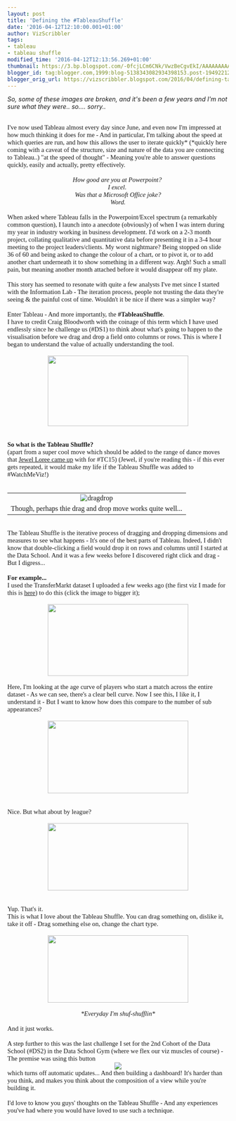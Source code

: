 ```yaml
---
layout: post
title: 'Defining the #TableauShuffle'
date: '2016-04-12T12:10:00.001+01:00'
author: VizScribbler
tags:
- tableau
- tableau shuffle
modified_time: '2016-04-12T12:13:56.269+01:00'
thumbnail: https://3.bp.blogspot.com/-0fcjLCm6CNk/VwzBeCgvEkI/AAAAAAAAA3c/hl9ZkCkEmYIO0wJ8WMmEB2ccjmPm4J5HQCLcB/s72-c/tumblr_lpy638tPNJ1qldhit.gif
blogger_id: tag:blogger.com,1999:blog-5138343082934398153.post-1949221232314983005
blogger_orig_url: https://vizscribbler.blogspot.com/2016/04/defining-tableaushuffle.html
---
```

<i>So, some of these images are broken, and it's been a few years and I'm not sure what they were.. so.... sorry..</i>
<br></br>
<div style="font-family: Calibri; font-size: 11.0pt; margin: 0in;">I've now used Tableau almost every day since June, and even now I'm impressed at how much thinking it does for me - And in particular, I'm talking about the speed at which queries are run, and how this allows the user to iterate quickly* (*quickly here coming with a caveat of the structure, size and nature of the data you are connecting to Tableau..) "at the speed of thought" - Meaning you're able to answer questions quickly, easily and actually, pretty effectively.</div><div style="font-family: Calibri; font-size: 11.0pt; margin: 0in;"><br /><div style="text-align: center;"><i style="font-size: 11pt;">How good are you at Powerpoint?</i><i><i style="font-size: 11pt;">&nbsp;</i></i><br /><i><i style="font-size: 11pt;">I excel.</i>&nbsp;</i></div><div style="text-align: center;"><i>Was that a Microsoft Office joke?</i><br /><i>Word.</i></div><br /></div><div style="font-family: Calibri; font-size: 11.0pt; margin: 0in;">When asked where Tableau falls in the Powerpoint/Excel spectrum (a remarkably common question), I launch into a anecdote (obviously) of when I was intern during my year in industry working in business development. I'd work on a 2-3 month project, collating qualitative and quantitative data before presenting it in a 3-4 hour meeting to the project leaders/clients. My worst nightmare? Being stopped on slide 36 of 60 and being asked to change the colour of a chart, or to pivot it, or to add another chart underneath it to show something in a different way. Argh! Such a small pain, but meaning another month attached before it would disappear off my plate.</div><div style="font-family: Calibri; font-size: 11.0pt; margin: 0in;"><br /></div><div style="font-family: Calibri; font-size: 11.0pt; margin: 0in;">This story has seemed to resonate with quite a few analysts I've met since I started with the Information Lab - The iteration process, people not trusting the data they're seeing &amp; the painful cost of time. Wouldn't it be nice if there was a simpler way?</div><div style="font-family: Calibri; font-size: 11.0pt; margin: 0in;"><br /></div><div style="font-family: Calibri; font-size: 11.0pt; margin: 0in;">Enter Tableau - And more importantly, the <b>#TableauShuffle</b>.</div><div style="font-family: Calibri; font-size: 11.0pt; margin: 0in;">I have to credit Craig Bloodworth with the coinage of this term which I have used endlessly since he challenge us (#DS1) to think about what's going to happen to the visualisation before we drag and drop a field onto columns or rows. This is where I began to understand the value of actually understanding the tool.</div><div style="font-family: Calibri; font-size: 11.0pt; margin: 0in;"><br /><div class="separator" style="clear: both; text-align: center;"><a href="https://3.bp.blogspot.com/-0fcjLCm6CNk/VwzBeCgvEkI/AAAAAAAAA3c/hl9ZkCkEmYIO0wJ8WMmEB2ccjmPm4J5HQCLcB/s1600/tumblr_lpy638tPNJ1qldhit.gif" imageanchor="1" style="margin-left: 1em; margin-right: 1em;"><img border="0" height="160" src="https://3.bp.blogspot.com/-0fcjLCm6CNk/VwzBeCgvEkI/AAAAAAAAA3c/hl9ZkCkEmYIO0wJ8WMmEB2ccjmPm4J5HQCLcB/s320/tumblr_lpy638tPNJ1qldhit.gif" width="320" /></a></div><br /><br /></div><div style="font-family: Calibri; font-size: 11.0pt; margin: 0in;"><b>So what is the Tableau Shuffle?</b></div><div style="font-family: Calibri; font-size: 11.0pt; margin: 0in;">(apart from a super cool move which should be added to the range of dance moves that <a href="http://www.jewelloree.com/2015/09/22/watchmeviz-submit-your-video/" target="_blank">Jewel Loree came up</a> with for #TC15) (Jewel, if you're reading this - if this ever gets repeated, it would make my life if the Tableau Shuffle was added to #WatchMeViz!) <br /><br /><table align="center" cellpadding="0" cellspacing="0" class="tr-caption-container" style="margin-left: auto; margin-right: auto; text-align: center;"><tbody><tr><td style="text-align: center;"><img alt="dragdrop" src="http://www.jewelloree.com/wp-content/uploads/2015/09/dragdrop.gif" style="margin-left: auto; margin-right: auto;" /></td></tr><tr><td class="tr-caption" style="text-align: center;">Though, perhaps thie drag and drop move works quite well...</td></tr></tbody></table></div><div style="font-family: Calibri; font-size: 11.0pt; margin: 0in;"><br /></div><div style="font-family: Calibri; font-size: 11.0pt; margin: 0in;">The Tableau Shuffle is the iterative process of dragging and dropping dimensions and measures to see what happens - It's one of the best parts of Tableau. Indeed, I didn't know that double-clicking a field would drop it on rows and columns until I started at the Data School. And it was a few weeks before I discovered right click and drag - But I digress...</div><div style="font-family: Calibri; font-size: 11.0pt; margin: 0in;"><br /><b>For example...</b><br /><span style="font-size: 11pt;">I used the TransferMarkt dataset I uploaded a few weeks ago (the first viz I made for this is <a href="https://public.tableau.com/profile/scribblr.42#!/vizhome/ScoringContributionsper90TransferMarktEnglishLeagues2000-2015/ScoringContributionsper90" target="_blank">here</a>) to do this (click the image to bigger it);</span></div><div style="font-family: Calibri; font-size: 11.0pt; margin: 0in;"><br /></div><div class="separator" style="clear: both; text-align: center;"><a href="https://2.bp.blogspot.com/-oO5cN94OMoY/Vwy-nvYFBII/AAAAAAAAA2s/MC-8ZnZEUBc_3njwRN0bea32lUsCDfqRACLcB/s1600/1.png" imageanchor="1" style="margin-left: 1em; margin-right: 1em;"><img border="0" height="163" src="https://2.bp.blogspot.com/-oO5cN94OMoY/Vwy-nvYFBII/AAAAAAAAA2s/MC-8ZnZEUBc_3njwRN0bea32lUsCDfqRACLcB/s320/1.png" width="320" /></a></div><div style="margin: 0in;"><br /></div><div style="font-family: Calibri; font-size: 11.0pt; margin: 0in;">Here, I'm looking at the age curve of players who start a match across the entire dataset - As we can see, there's a clear bell curve. Now I see this, I like it, I understand it - But I want to know how does this compare to the number of sub appearances?</div><div style="font-family: Calibri; font-size: 11.0pt; margin: 0in;"><br /></div><div class="separator" style="clear: both; text-align: center;"><a href="https://3.bp.blogspot.com/-TwGmwK6vyKI/Vwy_cB6UixI/AAAAAAAAA28/soJQlYlLMl4GvWc34qxDHYbpKqfADMpmgCLcB/s1600/ezgif.com-gif-maker.gif" imageanchor="1" style="margin-left: 1em; margin-right: 1em;"><img border="0" height="165" src="https://3.bp.blogspot.com/-TwGmwK6vyKI/Vwy_cB6UixI/AAAAAAAAA28/soJQlYlLMl4GvWc34qxDHYbpKqfADMpmgCLcB/s320/ezgif.com-gif-maker.gif" width="320" /></a></div><div style="font-family: Calibri; font-size: 11.0pt; margin: 0in;"><br /></div><div style="font-family: Calibri; font-size: 11.0pt; margin: 0in;"><br /></div><div style="font-family: Calibri; font-size: 11.0pt; margin: 0in;"><span style="font-size: 11pt;">Nice. But what about by league?</span></div><div style="font-family: Calibri; font-size: 11.0pt; margin: 0in;"><br /></div><div class="separator" style="clear: both; text-align: center;"><a href="https://3.bp.blogspot.com/-mZMkYoxZeXw/Vwy_AKBx1hI/AAAAAAAAA2w/WkDYhwe-mh8Ml_XPAdvrgS_IrSJu9-EVACLcB/s1600/ezgif.com-video-to-gif.gif" imageanchor="1" style="margin-left: 1em; margin-right: 1em;"><img border="0" height="153" src="https://3.bp.blogspot.com/-mZMkYoxZeXw/Vwy_AKBx1hI/AAAAAAAAA2w/WkDYhwe-mh8Ml_XPAdvrgS_IrSJu9-EVACLcB/s320/ezgif.com-video-to-gif.gif" width="320" /></a></div><div style="font-family: Calibri; font-size: 11.0pt; margin: 0in;"><br /></div><div style="font-family: Calibri; font-size: 11.0pt; margin: 0in;"><br /></div><div style="font-family: Calibri; font-size: 11.0pt; margin: 0in;">Yup. That's it.</div><div style="font-family: Calibri; font-size: 11.0pt; margin: 0in;">This is what I love about the Tableau Shuffle. You can drag something on, dislike it, take it off - Drag something else on, change the chart type.</div><div style="font-family: Calibri; font-size: 11.0pt; margin: 0in;"><br /></div><div class="separator" style="clear: both; text-align: center;"><a href="https://3.bp.blogspot.com/-oesGCJcof7A/Vwy_4XBtbvI/AAAAAAAAA3E/7cLusgBEmugjN6Lg8VgRKXvG0bYlWjV3ACLcB/s1600/ezgif.com-video-to-gif%2B%25281%2529.gif" imageanchor="1" style="margin-left: 1em; margin-right: 1em;"><img border="0" height="153" src="https://3.bp.blogspot.com/-oesGCJcof7A/Vwy_4XBtbvI/AAAAAAAAA3E/7cLusgBEmugjN6Lg8VgRKXvG0bYlWjV3ACLcB/s320/ezgif.com-video-to-gif%2B%25281%2529.gif" width="320" /></a></div><div style="font-family: Calibri; font-size: 11.0pt; margin: 0in;"><br /></div><div style="font-family: Calibri; font-size: 11pt; margin: 0in; text-align: center;"><span style="font-size: 14.6667px;"><i>*Everyday I'm shuf-shufflin*</i></span></div><div style="font-family: Calibri; font-size: 11.0pt; margin: 0in;"><span style="font-size: 11pt;"><br /></span></div><div style="font-family: Calibri; font-size: 11.0pt; margin: 0in;"><span style="font-size: 11pt;">And it just works.</span></div><div style="font-family: Calibri; font-size: 11.0pt; margin: 0in;"><br /></div><div style="font-family: Calibri; font-size: 11.0pt; margin: 0in;">A step further to this was the last challenge I set for the 2nd Cohort of the Data School (#DS2) in the Data School Gym (where we flex our viz muscles of course) - The premise was using this button&nbsp;</div><div class="separator" style="clear: both; text-align: center;"><a href="https://1.bp.blogspot.com/-LOhLKw1qctY/VwzAM7Jju1I/AAAAAAAAA3M/hmHJS9X1_G4FJgxnd9BOvSSVdWaHKWwbQCLcB/s1600/IMG_1643.PNG" imageanchor="1" style="margin-left: 1em; margin-right: 1em;"><img border="0" src="https://1.bp.blogspot.com/-LOhLKw1qctY/VwzAM7Jju1I/AAAAAAAAA3M/hmHJS9X1_G4FJgxnd9BOvSSVdWaHKWwbQCLcB/s1600/IMG_1643.PNG" /></a></div><div style="font-family: Calibri; font-size: 11.0pt; margin: 0in;">which turns off automatic updates... And then building a dashboard! It's harder than you think, and makes you think about the composition of a view while you're building it.<br /><div style="font-family: Calibri; font-size: 11.0pt; margin: 0in;"><div style="font-family: Calibri; font-size: 11.0pt; margin: 0in;"><br /></div><div style="font-family: Calibri; font-size: 11.0pt; margin: 0in;">I'd love to know you guys' thoughts on the Tableau Shuffle - And any experiences you've had where you would have loved to use such a technique.</div><br /><div style="font-family: Calibri; font-size: 11.0pt; margin: 0in;"><br /></div></div></div>
